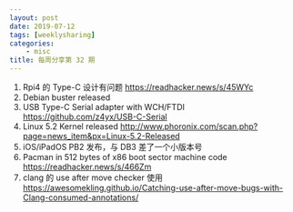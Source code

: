 ```yaml
---
layout: post
date: 2019-07-12
tags: [weeklysharing]
categories:
    - misc
title: 每周分享第 32 期
---
```


1. Rpi4 的 Type-C 设计有问题  https://readhacker.news/s/45WYc
2. Debian buster released
3. USB Type-C Serial adapter with WCH/FTDI https://github.com/z4yx/USB-C-Serial
4. Linux 5.2 Kernel released http://www.phoronix.com/scan.php?page=news_item&px=Linux-5.2-Released
5. iOS/iPadOS PB2 发布，与 DB3 差了一个小版本号
6. Pacman in 512 bytes of x86 boot sector machine code https://readhacker.news/s/466Zm
7. clang 的 use after move checker 使用 https://awesomekling.github.io/Catching-use-after-move-bugs-with-Clang-consumed-annotations/
